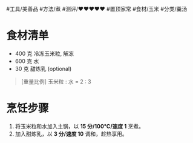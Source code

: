 #工具/美善品 #方法/煮 #测评/♥♥♥♥♥ #置顶家常 #食材/玉米 #分类/羹汤
# 食材清单

- 400 克 冷冻玉米粒, 解冻
- 600 克 水
- 30 克 甜炼乳 (optional)

>[重量比例]
>玉米粒 : 水 = 2 : 3

# 烹饪步骤

1. 将玉米粒和水加入主锅，以 **15 分/100°C/速度 1** 烹煮。
2. 加入甜炼乳，以 **3 分/速度 10** 调和，趁热享用。